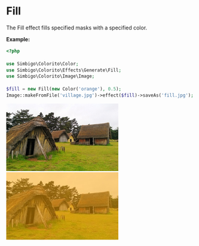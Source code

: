 # Fill

The Fill effect fills specified masks with a specified color.

**Example:**

```php
<?php

use Simbigo\Colorito\Color;
use Simbigo\Colorito\Effects\Generate\Fill;
use Simbigo\Colorito\Image\Image;

$fill = new Fill(new Color('orange'), 0.5);
Image::makeFromFile('village.jpg')->effect($fill)->saveAs('fill.jpg');
```

![village.jpg](/assets/resources/colorito/village.jpg)
![fill.jpg](/assets/resources/colorito/effects/fill.jpg)